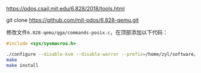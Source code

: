 https://pdos.csail.mit.edu/6.828/2018/tools.html

git clone https://github.com/mit-pdos/6.828-qemu.git

修改文件`6.828-qemu/qga/commands-posix.c`，在顶部添加以下代码：

```c
#include <sys/sysmacros.h>
```

```bash
./configure --disable-kvm --disable-werror --prefix=/home/zyl/software/qemu6828 --target-list="i386-softmmu x86_64-softmmu" --python=/home/zyl/software/python2/bin/python
make
make install
```